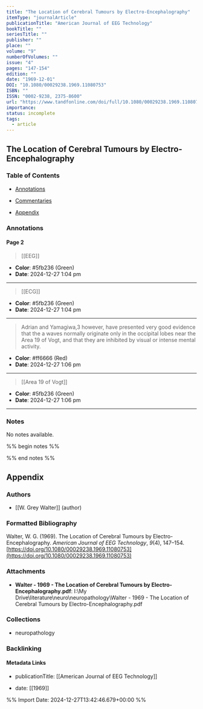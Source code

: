```yaml
---
title: "The Location of Cerebral Tumours by Electro-Encephalography"
itemType: "journalArticle"
publicationTitle: "American Journal of EEG Technology"
bookTitle: ""
seriesTitle: ""
publisher: ""
place: ""
volume: "9"
numberOfVolumes: ""
issue: "4"
pages: "147-154"
edition: ""
date: "1969-12-01"
DOI: "10.1080/00029238.1969.11080753"
ISBN: ""
ISSN: "0002-9238, 2375-8600"
url: "https://www.tandfonline.com/doi/full/10.1080/00029238.1969.11080753"
importance: 
status: incomplete
tags:
  - article
---
```


## The Location of Cerebral Tumours by Electro-Encephalography

### Table of Contents

- [Annotations](#annotations)

+ [Commentaries](#commentaries)

- [Appendix](#appendix)

### Annotations




#### Page 2








> [[EEG]]





- **Color**: #5fb236 (Green)
- **Date**: 2024-12-27 1:04 pm

---








> [[ECG]]





- **Color**: #5fb236 (Green)
- **Date**: 2024-12-27 1:04 pm

---







> Adrian and Yamagiwa,3 however, have presented very good evidence that the a waves normally originate only in the occipital lobes near the Area 19 of Vogt, and that they are inhibited by visual or intense mental activity.





- **Color**: #ff6666 (Red)
- **Date**: 2024-12-27 1:06 pm

---








> [[Area 19 of Vogt]]





- **Color**: #5fb236 (Green)
- **Date**: 2024-12-27 1:06 pm

---





### Notes


No notes available.


%% begin notes %%

<!-- Write your personal notes here -->

%% end notes %%

## Appendix

### Authors


- [[W. Grey Walter]] (author)




### Formatted Bibliography

Walter, W. G. (1969). The Location of Cerebral Tumours by Electro-Encephalography. _American Journal of EEG Technology_, _9_(4), 147–154. [https://doi.org/10.1080/00029238.1969.11080753](https://doi.org/10.1080/00029238.1969.11080753)




### Attachments


- **Walter - 1969 - The Location of Cerebral Tumours by Electro-Encephalography.pdf**: I:\My Drive\literature\neuro\neuropathology\Walter - 1969 - The Location of Cerebral Tumours by Electro-Encephalography.pdf




### Collections


- neuropathology





### Backlinking


#### Metadata Links


- publicationTitle: [[American Journal of EEG Technology]]




- date: [[1969]]





<!-- Any additional notes or comments -->


%% Import Date: 2024-12-27T13:42:46.679+00:00 %%
